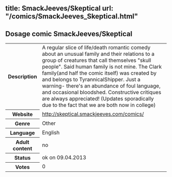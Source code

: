 title: SmackJeeves/Skeptical
url: "/comics/SmackJeeves_Skeptical.html"
---
Dosage comic SmackJeeves/Skeptical
-----------------------------------------

<table class="comicinfo">
<tr>
<th>Description</th><td>A regular slice of life/death romantic comedy about an unusual family and their relations to a group of creatures that call themselves &quot;skull people&quot;. Said human family is not mine. The Clark family(and half the comic itself) was created by and belongs to TyrannicalShipper. Just a warning- there's an abundance of foul language, and occasional bloodshed. Constructive critiques are always appreciated! (Updates sporadically due to the fact that we are both now in college)</td>
</tr>
<tr>
<th>Website</th><td><a href="http://skeptical.smackjeeves.com/comics/">http://skeptical.smackjeeves.com/comics/</a></td>
</tr>
<tr>
<th>Genre</th><td>Other</td>
</tr>
<tr>
<th>Language</th><td>English</td>
</tr>
<tr>
<th>Adult content</th><td>no</td>
</tr>
<tr>
<th>Status</th><td>ok on 09.04.2013</td>
</tr>
<tr>
<th>Votes</th><td>0</div></td>
</tr>
</table>
